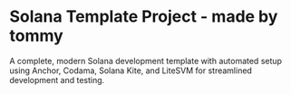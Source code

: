 # Solana Template Project - made by tommy

A complete, modern Solana development template with automated setup using Anchor, Codama, Solana Kite, and LiteSVM for streamlined development and testing.

